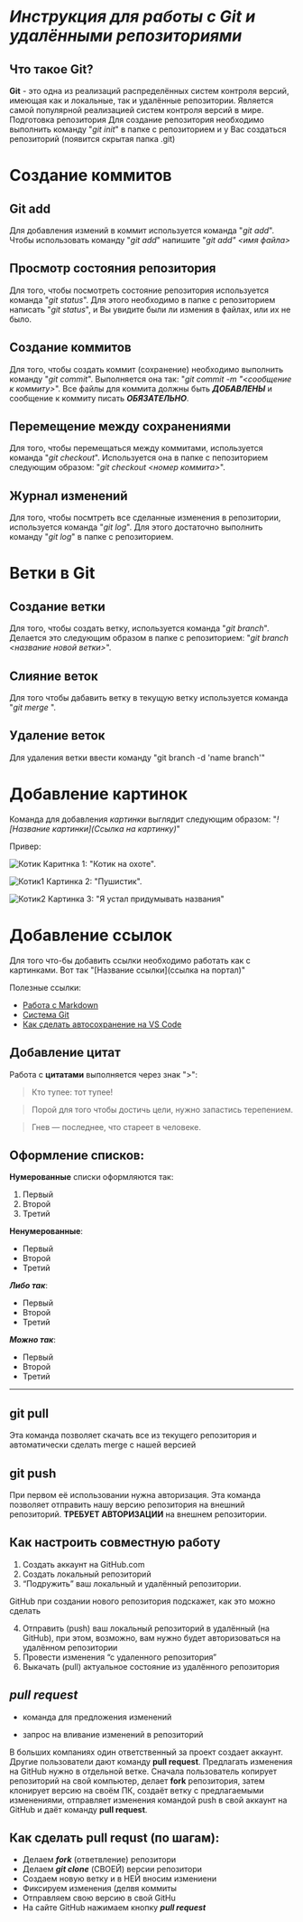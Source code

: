 # ___Инструкция для работы с Git и удалёнными репозиториями___

## Что такое Git?
**Git** - это одна из реализаций распределённых систем контроля версий, имеющая как и локальные, так и удалённые репозитории. Является самой популярной реализацией систем контроля версий в мире.
Подготовка репозитория
Для создание репозитория необходимо выполнить команду "*git init*"  в папке с репозиторием и у Вас создаться репозиторий (появится скрытая папка .git)

# __Создание коммитов__
## Git add
Для добавления измений в коммит используется команда "*git add*". Чтобы использовать команду "*git add*" напишите "*git add" <имя файла>*

## Просмотр состояния репозитория
Для того, чтобы посмотреть состояние репозитория используется команда "*git status*". Для этого необходимо в папке с репозиторием написать "*git status*", и Вы увидите были ли измения в файлах, или их не было.

## Создание коммитов
Для того, чтобы создать коммит (сохранение) необходимо выполнить команду "*git commit*". Выполняется она так: "*git commit -m "<сообщение к коммиту>*". Все файлы для коммита должны быть ***ДОБАВЛЕНЫ*** и сообщение к коммиту писать ***ОБЯЗАТЕЛЬНО***.

## Перемещение между сохранениями
Для того, чтобы перемещаться между коммитами, используется команда "*git checkout*". Используется она в папке с пепозиторием следующим образом: "*git checkout <номер коммита>*".

## Журнал изменений
Для того, чтобы посмтреть все сделанные изменения в репозитории, используется команда "*git log*". Для этого достаточно выполнить команду "*git log*" в папке с репозиторием.

# __Ветки в Git__

## Создание ветки
Для того, чтобы создать ветку, используется команда "*git branch*". Делается это следующим образом в папке с репозиторием: "*git branch <название новой ветки>*".

## Слияние веток
Для того чтобы дабавить ветку в текущую ветку используется команда "*git merge <name branch>*".

## Удаление веток
Для удаления ветки ввести команду "git branch -d 'name branch'"



# __Добавление картинок__

Команда для добавления *картинки* выглядит следующим образом:
"*![Название картинки](Ссылка на картинку)*"

Привер:

![Котик](https://fydi.ru/wp-content/uploads/2021/08/koty-i-koshki-79.jpg)
Каритнка 1: "Котик на охоте".

![Котик1](https://www.navigato.ru/content/news/image18553.jpg)
Картинка 2: "Пушистик".

![Котик2](https://yandex-images.clstorage.net/100yEl319/f41a35nDrHN/aqJTrM5OoW8PFWq06ShT2aqYTcs_u-xZacRNJ2oyJ7_V-Lyp2c-BHkagjAhp_e6UurexRgD9AlVz4J3Ndkv0ny8nln5OynQ_G0eusisoRM74jJpeMTI3kqAOlSohPv6wUrhs_I0dRk4VvJeMv2ApjKZybIKYZcfFK-jJG-6KNYIksUY0yImjJI3ZIyqha9SIaphNS3v79RJuhZpm73L3tVe9qTvGEZFKGTbT1nak7oPvvOLCl6rDhKWtiBEgB_VBJz8JPsAKKqvKUSRkpqRSQWeQiAFztDuerUHbaK4-eLnYOy38BlAVB1m52JBxaa4F7runyNNqCE-uaI9YZI2_CqQ5gXrLx2GhARtjqyvpn0YulQODtfm52qJLXWrl-_16UnyjNkle38DcsZbe_KzjgWY_4swYosdEqimJ2GRCdUflts4yAwAno0sQrenv6N3MJh2CgDz7-ZbhCl0vYvU3vh1-pnfM11bD2fldkbQkpwJnsqaKn2qGw2oviN5gSXQCbzBDPIeI56YEG-KkJyVUBKQRSAG8sHuXIgdQrapyODDYcylwh9BXhhG_W1w5Y-6HqjWnxRGsyAgmqIKa6Ea9Aut-xLGAQmhjiVRiZWbvHsslVgYLfDPy0CjEHaimd7B5HXSpdscYnA7cchlZMWhjSm3x4MKeL4uLpmgN2aEIvI2kNwI1h4LoKk5cZ6PgaJII5BxASP5xe9xgzRaibzzw-1qzYXnF19iO1fBZ1_lrJkSv_arD3anBD2iiB1DmADQL7fpMtICOIaOGFaTtKShVw-6bREvy_PpRoYiWLeo2cXpVNS00zZcYRJAwUlB-be0A5PvoxBntwwXrqIEdawgyheP_jvFFwOhihtTurWOt2wakXM3Ot3S3FiBMFKug9Ha-XjplsMjZ38bUONkWdusqAiX6ok_eaw7MI6HJEKWG9gGg9Yzzys9oL4EcbS-o71yGYNWLjzu3-xJgytoork)
Картинка 3: "Я устал придумывать названия"

# __Добавление ссылок__

Для того что-бы добавить ссылки необходимо работать как с картинками.
Вот так "[Название ссылки](ссылка на портал)"

Полезные ссылки:
- [Работа с Markdown](https://evileg.com/ru/pages/markdown/)
- [Система Git](https://git-scm.com/)
- [Как сделать автосохранение на VS Code](https://www.youtube.com/watch?app=desktop&v=JpaxyjmircY)

## Добавление цитат

Работа с __цитатами__ выполняется через знак ">":

>Кто тупее: тот тупее!

>Порой для того чтобы достичь цели, нужно запастись терепением.

> Гнев — последнее, что стареет в человеке.

## Оформление списков:
**Нумерованные** списки оформляются так:
1. Первый
2. Второй
3. Третий

**Ненумерованные**:
* Первый
* Второй
* Третий

***Либо так***:

- Первый
- Второй
- Третий

***Можно так***:
+ Первый
+ Второй
+ Третий

---
## **git pull**
Эта команда позволяет скачать все из текущего репозитория и автоматически сделать merge с нашей версией

## **git push**
При первом её использовании нужна авторизация.
Эта команда позволяет отправить нашу версию репозитория на внешний репозиторий. **ТРЕБУЕТ АВТОРИЗАЦИИ** на внешнем репозитории.

## **Как настроить совместную работу**

1. Создать аккаунт на GitHub.com
2. Создать локальный репозиторий
3. “Подружить” ваш локальный и удалённый репозитории. 
    
GitHub при создании нового репозитория подскажет, как это можно сделать
    
4. Отправить (push) ваш локальный репозиторий в удалённый (на GitHub), при этом, возможно, вам нужно будет авторизоваться на удалённом репозитории
5. Провести изменения “с удаленного репозитория”
6. Выкачать (pull) актуальное состояние из удалённого репозитория

## ***pull request***

- команда для предложения изменений 

- запрос на вливание изменений в репозиторий

В больших компаниях один ответственный за проект создает аккаунт. Другие пользователи дают команду **pull request**. Предлагать изменения на GitHub нужно в отдельной ветке. 
Сначала пользователь копирует репозиторий на свой компьютер, делает **fork** репозитория, затем клонирует версию на своём ПК, создаёт ветку с предлагаемыми изменениями, отправляет изменения командой push в свой аккаунт на GitHub и даёт команду **pull request**.


## **Как сделать pull requst (по шагам):**

* Делаем ***fork*** (ответвление) репозитори
* Делаем ***git clone*** (СВОЕЙ) версии репозитори
* Создаем новую ветку и в НЕЙ вносим измениени
* Фиксируем изменения (делвя коммиты
* Отправляем свою версию в свой GitHu
* На сайте GitHub нажимаем кнопку ***pull request***
